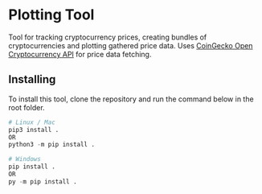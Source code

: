 # Plotting Tool

Tool for tracking cryptocurrency prices, creating bundles of cryptocurrencies and plotting gathered price data.
Uses [CoinGecko Open Cryptocurrency API](https://www.coingecko.com/en/api) for price data fetching.

## Installing

To install this tool, clone the repository and run the command below in the root folder.

```py
# Linux / Mac
pip3 install .
OR
python3 -m pip install .

# Windows
pip install .
OR
py -m pip install .
```
